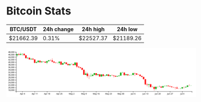 # Bitcoin Stats

BTC/USDT|24h change|24h high|24h low|
|---|---|---|---|
|$21662.39|0.31%|$22527.37|$21189.26|

<img src="./chart.svg">
